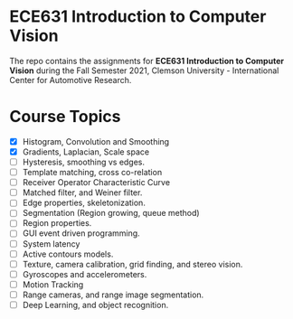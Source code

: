 # ECE631 Introduction to Computer Vision

The repo contains the assignments for **ECE631 Introduction to Computer Vision** during the Fall Semester 2021, Clemson University - International Center for Automotive Research.

# Course Topics
- [x] Histogram, Convolution and Smoothing
- [x] Gradients, Laplacian, Scale space
- [ ] Hysteresis, smoothing vs edges.
- [ ] Template matching, cross co-relation
- [ ] Receiver Operator Characteristic Curve
- [ ] Matched filter, and Weiner filter.
- [ ] Edge properties, skeletonization.
- [ ] Segmentation (Region growing, queue method)
- [ ] Region properties.
- [ ] GUI event driven programming.
- [ ] System latency
- [ ] Active contours models.
- [ ] Texture, camera calibration, grid finding, and stereo vision.
- [ ] Gyroscopes and accelerometers.
- [ ] Motion Tracking
- [ ] Range cameras, and range image segmentation.
- [ ] Deep Learning, and object recognition.
